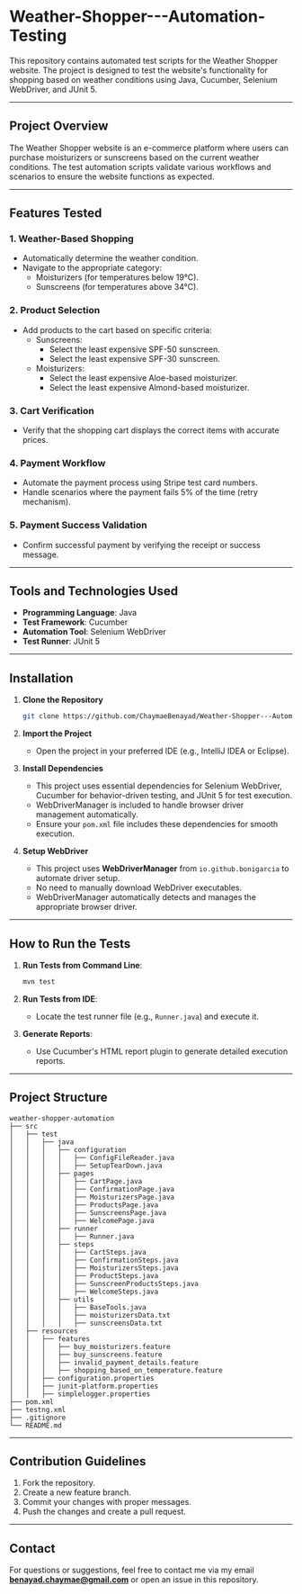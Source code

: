 # Weather-Shopper---Automation-Testing

This repository contains automated test scripts for the Weather Shopper website. The project is designed to test the website's functionality for shopping based on weather conditions using Java, Cucumber, Selenium WebDriver, and JUnit 5.

---

## Project Overview

The Weather Shopper website is an e-commerce platform where users can purchase moisturizers or sunscreens based on the current weather conditions. The test automation scripts validate various workflows and scenarios to ensure the website functions as expected.

---

## Features Tested

### 1. **Weather-Based Shopping**
- Automatically determine the weather condition.
- Navigate to the appropriate category:
    - Moisturizers (for temperatures below 19°C).
    - Sunscreens (for temperatures above 34°C).

### 2. **Product Selection**
- Add products to the cart based on specific criteria:
    - Sunscreens:
        - Select the least expensive SPF-50 sunscreen.
        - Select the least expensive SPF-30 sunscreen.
    - Moisturizers:
        - Select the least expensive Aloe-based moisturizer.
        - Select the least expensive Almond-based moisturizer.

### 3. **Cart Verification**
- Verify that the shopping cart displays the correct items with accurate prices.

### 4. **Payment Workflow**
- Automate the payment process using Stripe test card numbers.
- Handle scenarios where the payment fails 5% of the time (retry mechanism).

### 5. **Payment Success Validation**
- Confirm successful payment by verifying the receipt or success message.

---

## Tools and Technologies Used
- **Programming Language**: Java
- **Test Framework**: Cucumber
- **Automation Tool**: Selenium WebDriver
- **Test Runner**: JUnit 5

---

## Installation

1. **Clone the Repository**
   ```bash
   git clone https://github.com/ChaymaeBenayad/Weather-Shopper---Automation-Testing
   ```

2. **Import the Project**
    - Open the project in your preferred IDE (e.g., IntelliJ IDEA or Eclipse).

3. **Install Dependencies**
    - This project uses essential dependencies for Selenium WebDriver, Cucumber for behavior-driven testing, and JUnit 5 for test execution.
    - WebDriverManager is included to handle browser driver management automatically.
    - Ensure your `pom.xml` file includes these dependencies for smooth execution.

4. **Setup WebDriver**
    - This project uses **WebDriverManager** from `io.github.bonigarcia` to automate driver setup.
    - No need to manually download WebDriver executables.
    - WebDriverManager automatically detects and manages the appropriate browser driver.

---

## How to Run the Tests

1. **Run Tests from Command Line**:
   ```bash
   mvn test
   ```

2. **Run Tests from IDE**:
    - Locate the test runner file (e.g., `Runner.java`) and execute it.

3. **Generate Reports**:
    - Use Cucumber's HTML report plugin to generate detailed execution reports.

---

## Project Structure

```
weather-shopper-automation
├── src
│   ├── test
│   │   ├── java
│   │   │   ├── configuration
│   │   │   │   ├── ConfigFileReader.java
│   │   │   │   ├── SetupTearDown.java
│   │   │   ├── pages
│   │   │   │   ├── CartPage.java
│   │   │   │   ├── ConfirmationPage.java
│   │   │   │   ├── MoisturizersPage.java
│   │   │   │   ├── ProductsPage.java
│   │   │   │   ├── SunscreensPage.java
│   │   │   │   ├── WelcomePage.java
│   │   │   ├── runner
│   │   │   │   ├── Runner.java
│   │   │   ├── steps
│   │   │   │   ├── CartSteps.java
│   │   │   │   ├── ConfirmationSteps.java
│   │   │   │   ├── MoisturizersSteps.java
│   │   │   │   ├── ProductSteps.java
│   │   │   │   ├── SunscreenProductsSteps.java
│   │   │   │   ├── WelcomeSteps.java
│   │   │   ├── utils
│   │   │   │   ├── BaseTools.java
│   │   │   │   ├── moisturizersData.txt
│   │   │   │   ├── sunscreensData.txt
│   ├── resources
│   │   ├── features
│   │   │   ├── buy_moisturizers.feature
│   │   │   ├── buy_sunscreens.feature
│   │   │   ├── invalid_payment_details.feature
│   │   │   ├── shopping_based_on_temperature.feature
│   │   ├── configuration.properties
│   │   ├── junit-platform.properties
│   │   ├── simplelogger.properties
├── pom.xml
├── testng.xml
├── .gitignore
└── README.md
```

---

## Contribution Guidelines

1. Fork the repository.
2. Create a new feature branch.
3. Commit your changes with proper messages.
4. Push the changes and create a pull request.

---

## Contact
For questions or suggestions, feel free to contact me via my email **benayad.chaymae@gmail.com** or open an issue in this repository.

